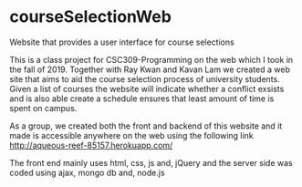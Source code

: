 # courseSelectionWeb
Website that provides a user interface for course selections 

This is a class project for CSC309-Programming on the web which I took in the fall of 2019. Together with Ray Kwan and Kavan Lam
we created a web site that aims to aid the course selection process of university students. Given a list of courses the website
will indicate whether a conflict exsists and is also able create a schedule ensures that least amount of time is spent on campus.

As a group, we created both the front and backend of this website and it made is accessible anywhere on the web using the 
following link http://aqueous-reef-85157.herokuapp.com/

The front end mainly uses html, css, js and, jQuery and the server side was coded using ajax, mongo db and, node.js 
